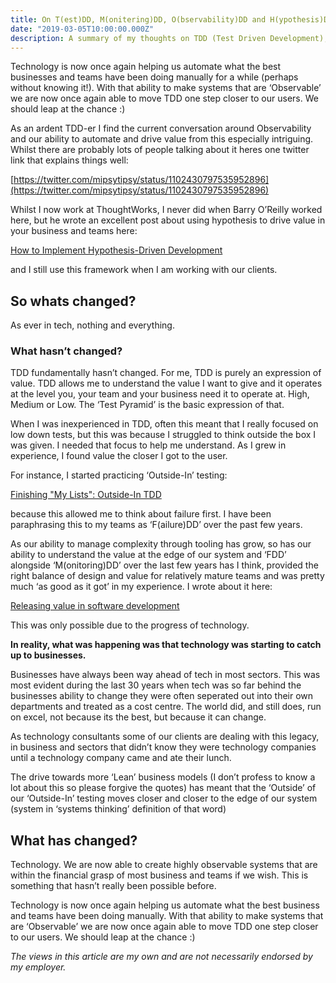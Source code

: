 ```yaml
---
title: On T(est)DD, M(onitering)DD, O(bservability)DD and H(ypothesis)DD
date: "2019-03-05T10:00:00.000Z"
description: A summary of my thoughts on TDD (Test Driven Development), MDD (Monitering Driven Development), ODD (Observability Driven Development) & HDD (Hypothesis Driven Development). Phew.
---
```

Technology is now once again helping us automate what the best businesses and teams have been doing manually for a while (perhaps without knowing it!). With that ability to make systems that are ‘Observable’ we are now once again able to move TDD one step closer to our users. We should leap at the chance :)

As an ardent TDD-er I find the current conversation around Observability and our ability to automate and drive value from this especially intriguing. Whilst there are probably lots of people talking about it heres one twitter link that explains things well:

[https://twitter.com/mipsytipsy/status/1102430797535952896](https://twitter.com/mipsytipsy/status/1102430797535952896)

Whilst I now work at ThoughtWorks, I never did when Barry O’Reilly worked here, but he wrote an excellent post about using hypothesis to drive value in your business and teams here:

[How to Implement Hypothesis-Driven Development](https://www.thoughtworks.com/insights/blog/how-implement-hypothesis-driven-development)

and I still use this framework when I am working with our clients.

## So whats changed?

As ever in tech, nothing and everything.

### What hasn’t changed?

TDD fundamentally hasn’t changed. For me, TDD is purely an expression of value. TDD allows me to understand the value I want to give and it operates at the level you, your team and your business need it to operate at. High, Medium or Low. The ‘Test Pyramid’ is the basic expression of that.

When I was inexperienced in TDD, often this meant that I really focused on low down tests, but this was because I struggled to think outside the box I was given. I needed that focus to help me understand. As I grew in experience, I found value the closer I got to the user.

For instance, I started practicing ‘Outside-In’ testing:

[Finishing "My Lists": Outside-In TDD](https://www.obeythetestinggoat.com/book/chapter_outside_in.html)

because this allowed me to think about failure first. I have been paraphrasing this to my teams as ‘F(ailure)DD’ over the past few years.

As our ability to manage complexity through tooling has grow, so has our ability to understand the value at the edge of our system and ‘FDD’ alongside ‘M(onitoring)DD’ over the last few years has I think, provided the right balance of design and value for relatively mature teams and was pretty much ‘as good as it got’ in my experience. I wrote about it here:

[Releasing value in software development](https://www.defmyfunc.com/2018-11-22_releasing_value_in_software_development/)

This was only possible due to the progress of technology.

**In reality, what was happening was that technology was starting to catch up to businesses.**

Businesses have always been way ahead of tech in most sectors. This was most evident during the last 30 years when tech was so far behind the businesses ability to change they were often seperated out into their own departments and treated as a cost centre. The world did, and still does, run on excel, not because its the best, but because it can change.

As technology consultants some of our clients are dealing with this legacy, in business and sectors that didn’t know they were technology companies until a technology company came and ate their lunch.

The drive towards more ‘Lean’ business models (I don’t profess to know a lot about this so please forgive the quotes) has meant that the ‘Outside’ of our ‘Outside-In’ testing moves closer and closer to the edge of our system (system in ‘systems thinking’ definition of that word)

## What has changed?

Technology. We are now able to create highly observable systems that are within the financial grasp of most business and teams if we wish. This is something that hasn’t really been possible before.

Technology is now once again helping us automate what the best business and teams have been doing manually. With that ability to make systems that are ‘Observable’ we are now once again able to move TDD one step closer to our users. We should leap at the chance :)

*The views in this article are my own and are not necessarily endorsed by my employer.*